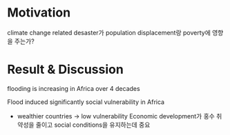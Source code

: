 # Motivation
climate change related desaster가 population displacement랑 poverty에 영향을 주는가?

# Result & Discussion
flooding is increasing in Africa over 4 decades

Flood induced significantly social vulnerability in Africa
- wealthier countries -> low vulnerability
Economic development가 홍수 취약성을 줄이고 social conditions을 유지하는데 중요
